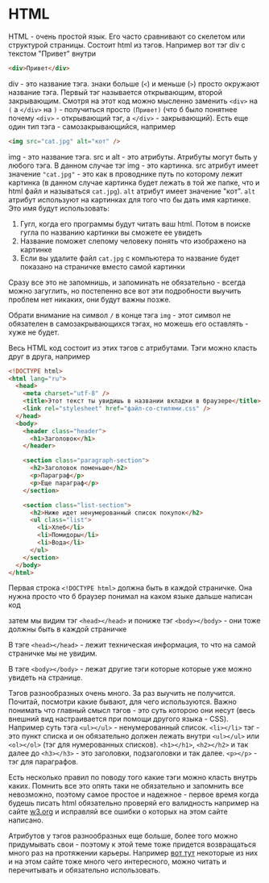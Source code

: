 # HTML

HTML - очень простой язык. Его часто сравнивают со скелетом или структурой страницы. Состоит html из тэгов. Например вот тэг div с текстом "Привет" внутри

```html
<div>Привет</div>
```

div - это название тэга. знаки больше (`<`) и меньше (`>`) просто окружают название тэга. Первый тэг называется открывающим, второй закрывающим. Смотря на этот код можно мысленно заменить `<div>` на `(` а `</div>` на `)` - получиться просто `(Привет)` (что б было понятнее почему `<div>` - открывающий тэг, а `</div>` - закрывающий). Есть еще один тип тэга - самозакрывающийся, например

```html
<img src="cat.jpg" alt="кот" />
```

img - это название тэга. src и alt - это атрибуты. Атрибуты могут быть у любого тэга. В данном случае тэг img - это картинка. src атрибут имеет значение `"cat.jpg"` - это как в проводнике путь по которому лежит картинка (в данном случае картинка будет лежать в той же папке, что и html файл и называться `cat.jpg`). `alt` атрибут имеет значение "кот". `alt` атрибут используют на картинках для того что бы дать имя картинке. Это имя будут использовать:

1. Гугл, когда его программы будут читать ваш html. Потом в поиске гугла по названию картинки вы сможете ее увидеть
2. Название поможет слепому человеку понять что изображено на картинке
3. Если вы удалите файл `cat.jpg` с компьютера то название будет показано на страничке вместо самой картинки

Сразу все это не запомнишь, и запоминать не обязательно - всегда можно загуглить, но постепенно все вот эти подробности выучить проблем нет никаких, они будут важны позже.

Обрати внимание на символ `/` в конце тэга `img` - этот символ не обязателен в самозакрывающихся тэгах, но можешь его оставлять - хуже не будет.

Весь HTML код состоит из этих тэгов с атрибутами. Тэги можно класть друг в друга, например

```html
<!DOCTYPE html>
<html lang="ru">
  <head>
    <meta charset="utf-8" />
    <title>Этот текст ты увидишь в названии вкладки в браузере</title>
    <link rel="stylesheet" href="файл-со-стилями.css" />
  </head>
  <body>
    <header class="header">
      <h1>Заголовок</h1>
    </header>

    <section class="paragraph-section">
      <h2>Заголовок поменьше</h2>
      <p>Параграф</p>
      <p>Еще параграф</p>
    </section>

    <section class="list-section">
      <h2>Ниже идет ненумерованный список покупок</h2>
      <ul class="list">
        <li>Хлеб</li>
        <li>Помидоры</li>
        <li>Вода</li>
      </ul>
    </section>
  </body>
</html>
```

Первая строка `<!DOCTYPE html>` должна быть в каждой страничке. Она нужна просто что б браузер понимал на каком языке дальше написан код

затем мы видим тэг `<head></head>` и пониже тэг `<body></body>` - они тоже должны быть в каждой страничке

В тэге `<head></head>` - лежит техническая информация, то что на самой страничке мы не увидим.

В тэге `<body></body>` - лежат другие тэги которые которые уже можно увидеть на странице.

Тэгов разнообразных очень много. За раз выучить не получится. Почитай, посмотри какие бывают, для чего используются. Важно понимать что главный смысл тэгов - это суть которою они несут (весь внешний вид настраивается при помощи другого языка - CSS). Например суть тэга `<ul></ul>` - ненумерованный список. `<li></li>` тэг - это пункт списка и он обязательно должен лежать внутри `<ul></ul>` или `<ol></ol>` (тэг для нумерованных списков). `<h1></h1>`, `<h2></h2>` и так далее до `<h3></h3>` - это заголовки, подзаголовки и так далее. `<p></p>` - тэг для параграфов.

Есть несколько правил по поводу того какие тэги можно класть внутрь каких. Помнить все это опять таки не обязательно и запомнить все невозможно, поэтому самое простое и надежное - первое время когда будешь писать html обязательно проверяй его валидность например на сайте [w3.org](https://validator.w3.org/#validate_by_upload) и исправляй все ошибки о которых на этом сайте написано.

Атрибутов у тэгов разнообразных еще больше, более того можно придумывать свои - поэтому к этой теме тоже придется возвращаться много раз на протяжении карьеры. Например [вот тут](https://html5book.ru/html-attributes/) некоторые из них и на этом сайте тоже много чего интересного, можно читать и перечитывать и обязательно использовать.
